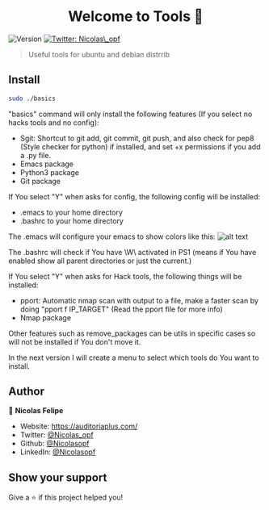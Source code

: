 <h1 align="center">Welcome to Tools 👋</h1>
<p>
  <img alt="Version" src="https://img.shields.io/badge/version-1.0-blue.svg?cacheSeconds=2592000" />
  <a href="https://twitter.com/Nicolas_opf" target="_blank">
    <img alt="Twitter: Nicolas\_opf" src="https://img.shields.io/twitter/follow/Nicolas_opf.svg?style=social" />
  </a>
</p>

> Useful tools for ubuntu and debian distrrib

## Install

```sh
sudo ./basics
```
"basics" command will only install the following features (If you select no hacks tools and no config):

* Sgit: Shortcut to git add, git commit, git push, and also check for pep8 (Style checker for python) if installed, and set +x permissions if you add a .py file.
* Emacs package
* Python3 package
* Git package


If You select "Y" when asks for config, the following config will be installed:

* .emacs to your home directory
* .bashrc to your home directory

The .emacs will configure your emacs to show colors like this:
![alt text](https://user-images.githubusercontent.com/69660332/102292174-a5e2d680-3f12-11eb-8993-84bae67f2d9f.png)

The .bashrc will check if You have \W\ activated in PS1 (means if You have enabled show all parent directories or just the current.)


If You select "Y" when asks for Hack tools, the following things will be installed:

* pport: Automatic nmap scan with output to a file, make a faster scan by doing "pport f IP_TARGET" (Read the pport file for more info)
* Nmap package


Other features such as remove_packages can be utils in specific cases so will not be installed if You don't move it.

In the next version I will create a menu to select which tools do You want to install.

## Author

👤 **Nicolas Felipe**

* Website: https://auditoriaplus.com/
* Twitter: [@Nicolas\_opf](https://twitter.com/Nicolas\_opf)
* Github: [@Nicolasopf](https://github.com/Nicolasopf)
* LinkedIn: [@Nicolasopf](https://linkedin.com/in/Nicolasopf)

## Show your support

Give a ⭐️ if this project helped you!

